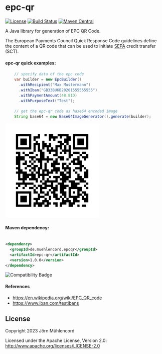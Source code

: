 epc-qr
======

[![License](https://img.shields.io/badge/License-Apache%202.0-blue.svg)](https://raw.githubusercontent.com/jomu78/epc-qr/master/LICENSE.txt)
[![Build Status](https://github.com/jomu78/epc-qr/actions/workflows/maven.yml/badge.svg)](https://github.com/jomu78/epc-qr/actions/workflows/maven.yml)
[![Maven Central](https://maven-badges.herokuapp.com/maven-central/de.muehlencord.epcqr/epc-qr/badge.svg)](https://maven-badges.herokuapp.com/maven-central/de.muehlencord.epcqr/epc-qr)

A Java library for generation of EPC QR Code.

The European Payments Council Quick Response Code guidelines define the content of a QR code that can be used to initiate 
<a href="https://en.wikipedia.org/wiki/Single_Euro_Payments_Area" taget="_blank">SEPA</a> credit transfer (SCT).


#### epc-qr quick examples:

```java
    // specify data of the epc code
    var builder = new EpcBuilder()
      .withRecipient("Max Mustermann")
      .withIban("GB33BUKB20201555555555")
      .withPaymentAmount(48.81D)
      .withPurposeText("Test");

    // get the epc-qr code as hase64 encoded image
    String base64 = new Base64ImageGenerator().generate(builder);
```

![example output](example.png)


#### Maven dependency:

```xml

<dependency>
  <groupId>de.muehlencord.epcqr</groupId>
  <artifactId>epc-qr</artifactId>
  <version>1.0.0</version>
</dependency>
```

![Compatibility Badge](https://img.shields.io/badge/java-%23ED8B00.svg?style=for-the-badge&logo=openjdk&logoColor=white)

#### References

- https://en.wikipedia.org/wiki/EPC_QR_code
- https://www.iban.com/testibans

## License
Copyright 2023 Jörn Mühlencord

Licensed under the Apache License, Version 2.0: http://www.apache.org/licenses/LICENSE-2.0
